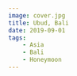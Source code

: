 ```yaml
---
image: cover.jpg
title: Ubud, Bali
date: 2019-09-01
tags:
    - Asia
    - Bali
    - Honeymoon
---
```

